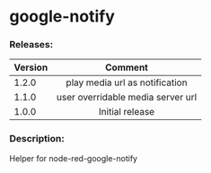 # google-notify

### Releases:
| Version   |Comment|
| ----------|:-------------:|
| 1.2.0     | play media url as notification
| 1.1.0     | user overridable media server url
| 1.0.0     | Initial  release


### Description:

Helper for node-red-google-notify